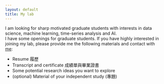 ```yaml
---
layout: default
title: My lab
---
```


I am looking for sharp motivated graduate students with interests in data science, machine learning, time-series analysis and AI.
<br/>
I have some openings for graduate students. If you have highly interested in joining my lab, please provide me the following materials and contact with [me](mailto:mdic.deep@gmail.com):

* Resume 履歷
* Transcript and certificate 成績單與畢業證書
* Some potential research ideas you want to explore 
* (optional) Material of your independent study (專題)
